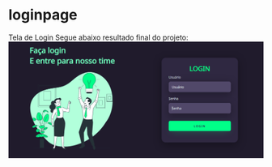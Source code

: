 # loginpage
Tela de Login 
Segue abaixo resultado final do projeto:
![alt text](https://github.com/AlanaMayara/loginpage/blob/main/assets/imagem_do_projeto.png)
